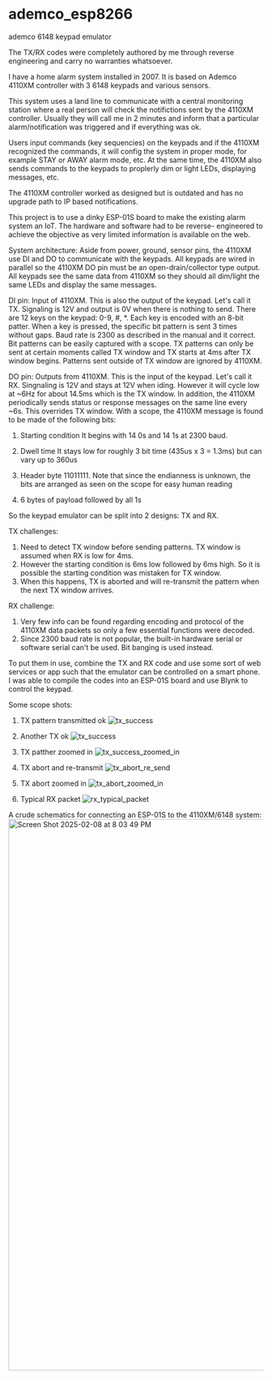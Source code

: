 # ademco_esp8266
ademco 6148 keypad emulator

The TX/RX codes were completely authored by me through reverse engineering and carry no warranties whatsoever. 

I have a home alarm system installed in 2007. It is based on Ademco 4110XM controller with 3 6148 keypads and various sensors.

This system uses a land line to communicate with a central monitoring station where a real person will check the notifictions sent 
by the 4110XM controller. Usually they will call me in 2 minutes and inform that a particular alarm/notification was triggered and 
if everything was ok.

Users input commands (key sequencies) on the keypads and if the 4110XM recognized the commands, it will config the system in 
proper mode, for example STAY or AWAY alarm mode, etc. At the same time, the 4110XM also sends commands to the keypads to proplerly
dim or light LEDs, displaying messages, etc.

The 4110XM controller worked as designed but is outdated and has no upgrade path to IP based notifications.

This project is to use a dinky ESP-01S board to make the existing alarm system an IoT. The hardware and software had to be reverse-
engineered to achieve the objective as very limited information is available on the web.

System architecture:
Aside from power, ground, sensor pins, the 4110XM use DI and DO to communicate with the keypads. All keypads are wired in parallel
so the 4110XM DO pin must be an open-drain/collector type output. All keypads see the same data from 4110XM so they should all 
dim/light the same LEDs and display the same messages.

DI pin: Input of 4110XM. This is also the output of the keypad. Let's call it TX. Signaling is 12V and output is 0V when there is 
nothing to send. There are 12 keys on the keypad: 0-9, #, *. Each key is encoded with an 8-bit patter. When a key is pressed, the 
specific bit pattern is sent 3 times without gaps. Baud rate is 2300 as described in the manual and it correct. Bit patterns can be 
easily captured with a scope. TX patterns can only be sent at certain moments called TX window and TX starts at 4ms after TX window
begins. Patterns sent outside of TX window are ignored by 4110XM.

DO pin: Outputs from 4110XM. This is the input of the keypad. Let's call it RX. Singnaling is 12V and stays at 12V when iding. 
However it will cycle low at ~6Hz for about 14.5ms which is the TX window. In addition, the 4110XM periodically sends status or
response messages on the same line every ~6s. This overrides TX window. With a scope, the 4110XM message is found to be made of the 
following bits:

1. Starting condition
   It begins with 14 0s and 14 1s at 2300 baud.

2. Dwell time
   It stays low for roughly 3 bit time (435us x 3 = 1.3ms) but can vary up to 360us

3. Header byte
   11011111. Note that since the endianness is unknown, the bits are arranged as seen on the scope for easy human reading

4. 6 bytes of payload followed by all 1s

So the keypad emulator can be split into 2 designs: TX and RX.

TX challenges:
1. Need to detect TX window before sending patterns. TX window is assumed when RX is low for 4ms.
2. However the starting condition is 6ms low followed by 6ms high. So it is possible the starting condition was mistaken for TX window.
3. When this happens, TX is aborted and will re-transmit the pattern when the next TX window arrives.

RX challenge:
1. Very few info can be found regarding encoding and protocol of the 4110XM data packets so only a few essential functions were decoded.
2. Since 2300 baud rate is not popular, the built-in hardware serial or software serial can't be used. Bit banging is used instead. 

To put them in use, combine the TX and RX code and use some sort of web services or app such that the emulator can be controlled on a
smart phone. I was able to compile the codes into an ESP-01S board and use Blynk to control the keypad.

Some scope shots:
1. TX pattern transmitted ok
![tx_success](https://github.com/user-attachments/assets/d456dae8-4eb6-4554-ad74-d6f59c47daa4)

2. Another TX ok
![tx_success](https://github.com/user-attachments/assets/431ecc21-c37d-4215-8fdf-03ac49d6f48a)

3. TX patther zoomed in
![tx_success_zoomed_in](https://github.com/user-attachments/assets/5c3e03ba-4287-4d9f-8a41-ffe4e09d2fb7)

4. TX abort and re-transmit
![tx_abort_re_send](https://github.com/user-attachments/assets/69dff075-9e5e-4fa9-a8dd-1f1d3c89f0af)

5. TX abort zoomed in
![tx_abort_zoomed_in](https://github.com/user-attachments/assets/4c8a8b76-a381-43a7-93c5-e204ef2543ef)

6. Typical RX packet
![rx_typical_packet](https://github.com/user-attachments/assets/3ce72683-ee2a-4c3c-921f-345c5dae3a07)

A crude schematics for connecting an ESP-01S to the 4110XM/6148 system:
<img width="1087" alt="Screen Shot 2025-02-08 at 8 03 49 PM" src="https://github.com/user-attachments/assets/94135ca8-1922-4327-9bf9-b1809fc9cb52" />





